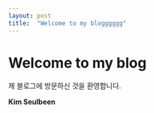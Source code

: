 ```yaml
---
layout: post
title:  "Welcome to my blogggggg"
---
```


# Welcome to my blog

제 블로그에 방문하신 것을 환영합니다.

**Kim Seulbeen**

